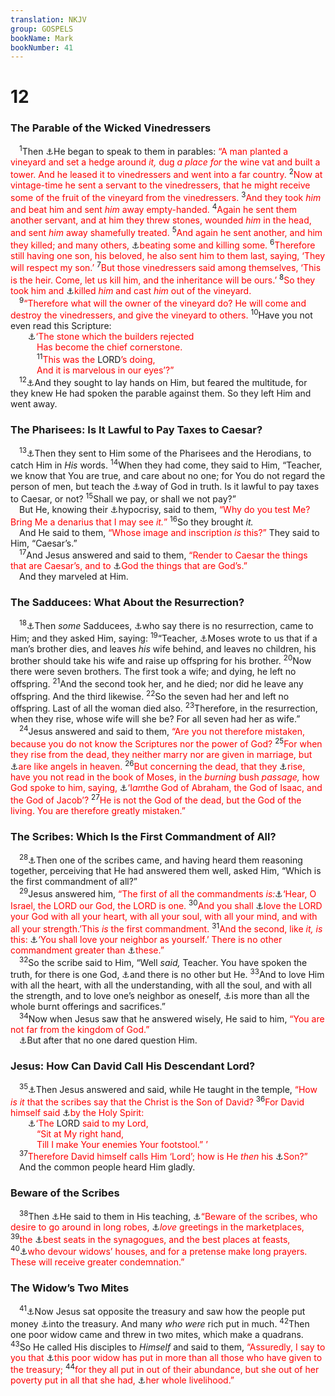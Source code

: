 ```yaml
---
translation: NKJV
group: GOSPELS
bookName: Mark 
bookNumber: 41
---
```


<div class="title"><h1>12</h1><h3>The Parable of the Wicked Vinedressers</h3></div>
<span class="verse mac_12_1"> <sup>1</sup>Then <a data-toggle="tooltip" data-placement="bottom" title="Matt. 21:33–46; Luke 20:9–19">⚓</a>He began to speak to them in parables: <font color="red">“A man planted a vineyard and set a hedge around <i>it,</i> dug <i>a place for</i> the wine vat and built a tower. And he leased it to vinedressers and went into a far country.</font></span>
<span class="verse mac_12_2"><sup>2</sup><font color="red">Now at vintage-time he sent a servant to the vinedressers, that he might receive some of the fruit of the vineyard from the vinedressers.</font></span>
<span class="verse mac_12_3"><sup>3</sup><font color="red">And they took <i>him</i> and beat him and sent <i>him</i> away empty-handed.</font></span>
<span class="verse mac_12_4"><sup>4</sup><font color="red">Again he sent them another servant, and at him they threw stones, wounded <i>him</i> in the head, and sent <i>him</i> away shamefully treated.</font></span>
<span class="verse mac_12_5"><sup>5</sup><font color="red">And again he sent another, and him they killed; and many others, </font><a data-toggle="tooltip" data-placement="bottom" title="2 Chr. 36:16">⚓</a><font color="red">beating some and killing some.</font></span>
<span class="verse mac_12_6"><sup>6</sup><font color="red">Therefore still having one son, his beloved, he also sent him to them last, saying, ‘They will respect my son.’</font></span>
<span class="verse mac_12_7"><sup>7</sup><font color="red">But those vinedressers said among themselves, ‘This is the heir. Come, let us kill him, and the inheritance will be ours.’</font></span>
<span class="verse mac_12_8"><sup>8</sup><font color="red">So they took him and </font><a data-toggle="tooltip" data-placement="bottom" title="(Acts 2:23)">⚓</a><font color="red">killed <i>him</i> and cast <i>him</i> out of the vineyard.</font><br/></span>
<span class="verse mac_12_9"> <sup>9</sup><font color="red">“Therefore what will the owner of the vineyard do? He will come and destroy the vinedressers, and give the vineyard to others. </font></span>
<span class="verse mac_12_10"><sup>10</sup>Have you not even read this Scripture:<br/>  <a data-toggle="tooltip" data-placement="bottom" title="Ps. 118:22, 23">⚓</a><font color="red">‘The stone which the builders rejected</font><br/>   <font color="red">Has become the chief cornerstone.</font><br/></span>
<span class="verse mac_12_11">   <sup>11</sup><font color="red">This was the </font>LORD<font color="red">’s doing,</font><br/>   <font color="red">And it is marvelous in our eyes’?”</font><br/></span>
<span class="verse mac_12_12"> <sup>12</sup><a data-toggle="tooltip" data-placement="bottom" title="Matt. 21:45, 46; Mark 11:18; John 7:25, 30, 44">⚓</a>And they sought to lay hands on Him, but feared the multitude, for they knew He had spoken the parable against them. So they left Him and went away.<br/></span>
<div class="title"><h3>The Pharisees: Is It Lawful to Pay Taxes to Caesar?</h3></div>
<span class="verse mac_12_13"> <sup>13</sup><a data-toggle="tooltip" data-placement="bottom" title="Matt. 22:15–22; Luke 20:20–26">⚓</a>Then they sent to Him some of the Pharisees and the Herodians, to catch Him in <i>His</i> words. </span>
<span class="verse mac_12_14"><sup>14</sup>When they had come, they said to Him, “Teacher, we know that You are true, and care about no one; for You do not regard the person of men, but teach the <a data-toggle="tooltip" data-placement="bottom" title="Acts 18:26">⚓</a>way of God in truth. Is it lawful to pay taxes to Caesar, or not? </span>
<span class="verse mac_12_15"><sup>15</sup>Shall we pay, or shall we not pay?”<br/> But He, knowing their <a data-toggle="tooltip" data-placement="bottom" title="Matt. 23:28; Luke 12:1">⚓</a>hypocrisy, said to them, <font color="red">“Why do you test Me? Bring Me a denarius that I may see <i>it.</i>”</font></span>
<span class="verse mac_12_16"><sup>16</sup>So they brought <i>it.</i><br/> And He said to them, <font color="red">“Whose image and inscription <i>is</i> this?”</font> They said to Him, “Caesar’s.”<br/></span>
<span class="verse mac_12_17"> <sup>17</sup>And Jesus answered and said to them, <font color="red">“Render to Caesar the things that are Caesar’s, and to </font><a data-toggle="tooltip" data-placement="bottom" title="(Eccl. 5:4, 5)">⚓</a><font color="red">God the things that are God’s.”</font><br/> And they marveled at Him.<br/></span>
<div class="title"><h3>The Sadducees: What About the Resurrection?</h3></div>
<span class="verse mac_12_18"> <sup>18</sup><a data-toggle="tooltip" data-placement="bottom" title="Matt. 22:23–33; Luke 20:27–38">⚓</a>Then <i>some</i> Sadducees, <a data-toggle="tooltip" data-placement="bottom" title="Acts 23:8">⚓</a>who say there is no resurrection, came to Him; and they asked Him, saying: </span>
<span class="verse mac_12_19"><sup>19</sup>“Teacher, <a data-toggle="tooltip" data-placement="bottom" title="Deut. 25:5">⚓</a>Moses wrote to us that if a man’s brother dies, and leaves <i>his</i> wife behind, and leaves no children, his brother should take his wife and raise up offspring for his brother. </span>
<span class="verse mac_12_20"><sup>20</sup>Now there were seven brothers. The first took a wife; and dying, he left no offspring. </span>
<span class="verse mac_12_21"><sup>21</sup>And the second took her, and he died; nor did he leave any offspring. And the third likewise. </span>
<span class="verse mac_12_22"><sup>22</sup>So the seven had her and left no offspring. Last of all the woman died also. </span>
<span class="verse mac_12_23"><sup>23</sup>Therefore, in the resurrection, when they rise, whose wife will she be? For all seven had her as wife.”<br/></span>
<span class="verse mac_12_24"> <sup>24</sup>Jesus answered and said to them, <font color="red">“Are you not therefore mistaken, because you do not know the Scriptures nor the power of God?</font></span>
<span class="verse mac_12_25"><sup>25</sup><font color="red">For when they rise from the dead, they neither marry nor are given in marriage, but </font><a data-toggle="tooltip" data-placement="bottom" title="(1 Cor. 15:42, 49, 52)">⚓</a><font color="red">are like angels in heaven.</font></span>
<span class="verse mac_12_26"><sup>26</sup><font color="red">But concerning the dead, that they </font><a data-toggle="tooltip" data-placement="bottom" title="(John 5:25, 28, 29); Acts 26:8; Rom. 4:17; (Rev. 20:12, 13)">⚓</a><font color="red">rise, have you not read in the book of Moses, in the <i>burning</i> bush <i>passage,</i> how God spoke to him, saying, </font><a data-toggle="tooltip" data-placement="bottom" title="Ex. 3:6, 15">⚓</a><font color="red">‘I<i>am</i>the God of Abraham, the God of Isaac, and the God of Jacob’?</font></span>
<span class="verse mac_12_27"><sup>27</sup><font color="red">He is not the God of the dead, but the God of the living. You are therefore greatly mistaken.”</font><br/></span>
<div class="title"><h3>The Scribes: Which Is the First Commandment of All?</h3></div>
<span class="verse mac_12_28"> <sup>28</sup><a data-toggle="tooltip" data-placement="bottom" title="Matt. 22:34–40; Luke 10:25–28; 20:39">⚓</a>Then one of the scribes came, and having heard them reasoning together, perceiving that He had answered them well, asked Him, “Which is the first commandment of all?”<br/></span>
<span class="verse mac_12_29"> <sup>29</sup>Jesus answered him, <font color="red">“The first of all the commandments <i>is:</i></font><a data-toggle="tooltip" data-placement="bottom" title="Deut. 6:4, 5; Is. 44:8; 45:22; 46:9; 1 Cor. 8:6">⚓</a><font color="red">‘Hear, O Israel, the LORD our God, the LORD is one.</font></span>
<span class="verse mac_12_30"><sup>30</sup><font color="red">And you shall </font><a data-toggle="tooltip" data-placement="bottom" title="(Deut. 10:12; 30:6); Luke 10:27">⚓</a><font color="red">love the LORD your God with all your heart, with all your soul, with all your mind, and with all your strength.’This <i>is</i> the first commandment.</font></span>
<span class="verse mac_12_31"><sup>31</sup><font color="red">And the second, like <i>it, is</i> this: </font><a data-toggle="tooltip" data-placement="bottom" title="Lev. 19:18; Matt. 22:39; Gal. 5:14; James 2:8">⚓</a><font color="red">‘You shall love your neighbor as yourself.’ There is no other commandment greater than </font><a data-toggle="tooltip" data-placement="bottom" title="(Rom. 13:9)">⚓</a><font color="red">these.”</font><br/></span>
<span class="verse mac_12_32"> <sup>32</sup>So the scribe said to Him, “Well <i>said,</i> Teacher. You have spoken the truth, for there is one God, <a data-toggle="tooltip" data-placement="bottom" title="Deut. 4:39; Is. 45:6, 14; 46:9; (John 1:14, 17; 14:6)">⚓</a>and there is no other but He. </span>
<span class="verse mac_12_33"><sup>33</sup>And to love Him with all the heart, with all the understanding, with all the soul, and with all the strength, and to love one’s neighbor as oneself, <a data-toggle="tooltip" data-placement="bottom" title="(1 Sam. 15:22; Hos. 6:6; Mic. 6:6–8; Matt. 9:13; 12:7)">⚓</a>is more than all the whole burnt offerings and sacrifices.”<br/></span>
<span class="verse mac_12_34"> <sup>34</sup>Now when Jesus saw that he answered wisely, He said to him, <font color="red">“You are not far from the kingdom of God.”</font><br/> <a data-toggle="tooltip" data-placement="bottom" title="Matt. 22:46">⚓</a>But after that no one dared question Him.<br/></span>
<div class="title"><h3>Jesus: How Can David Call His Descendant Lord?</h3></div>
<span class="verse mac_12_35"> <sup>35</sup><a data-toggle="tooltip" data-placement="bottom" title="Matt. 22:41–46; Luke 20:41–44">⚓</a>Then Jesus answered and said, while He taught in the temple, <font color="red">“How <i>is it</i> that the scribes say that the Christ is the Son of David?</font></span>
<span class="verse mac_12_36"><sup>36</sup><font color="red">For David himself said </font><a data-toggle="tooltip" data-placement="bottom" title="2 Sam. 23:2">⚓</a><font color="red">by the Holy Spirit:</font><br/>  <a data-toggle="tooltip" data-placement="bottom" title="Ps. 110:1">⚓</a><font color="red">‘The </font>LORD<font color="red"> said to my Lord,</font><br/>   <font color="red">“Sit at My right hand,</font><br/>   <font color="red">Till I make Your enemies Your footstool.” ’</font><br/></span>
<span class="verse mac_12_37"> <sup>37</sup><font color="red">Therefore David himself calls Him ‘Lord’; how is He <i>then</i> his </font><a data-toggle="tooltip" data-placement="bottom" title="(Acts 2:29–31)">⚓</a><font color="red">Son?”</font><br/> And the common people heard Him gladly.<br/></span>
<div class="title"><h3>Beware of the Scribes</h3></div>
<span class="verse mac_12_38"> <sup>38</sup>Then <a data-toggle="tooltip" data-placement="bottom" title="Mark 4:2">⚓</a>He said to them in His teaching, <a data-toggle="tooltip" data-placement="bottom" title="Matt. 23:1–7; Luke 20:45–47">⚓</a><font color="red">“Beware of the scribes, who desire to go around in long robes, </font><a data-toggle="tooltip" data-placement="bottom" title="Matt. 23:7; Luke 11:43">⚓</a><font color="red"><i>love</i> greetings in the marketplaces,</font></span>
<span class="verse mac_12_39"><sup>39</sup><font color="red">the </font><a data-toggle="tooltip" data-placement="bottom" title="Luke 14:7">⚓</a><font color="red">best seats in the synagogues, and the best places at feasts,</font></span>
<span class="verse mac_12_40"><sup>40</sup><a data-toggle="tooltip" data-placement="bottom" title="Matt. 23:14">⚓</a><font color="red">who devour widows’ houses, and for a pretense make long prayers. These will receive greater condemnation.”</font><br/></span>
<div class="title"><h3>The Widow’s Two Mites</h3></div>
<span class="verse mac_12_41"> <sup>41</sup><a data-toggle="tooltip" data-placement="bottom" title="Luke 21:1–4">⚓</a>Now Jesus sat opposite the treasury and saw how the people put money <a data-toggle="tooltip" data-placement="bottom" title="2 Kin. 12:9">⚓</a>into the treasury. And many <i>who</i> <i>were</i> rich put in much. </span>
<span class="verse mac_12_42"><sup>42</sup>Then one poor widow came and threw in two mites, which make a quadrans. </span>
<span class="verse mac_12_43"><sup>43</sup>So He called His disciples to <i>Himself</i> and said to them, <font color="red">“Assuredly, I say to you that </font><a data-toggle="tooltip" data-placement="bottom" title="(2 Cor. 8:12)">⚓</a><font color="red">this poor widow has put in more than all those who have given to the treasury;</font></span>
<span class="verse mac_12_44"><sup>44</sup><font color="red">for they all put in out of their abundance, but she out of her poverty put in all that she had, </font><a data-toggle="tooltip" data-placement="bottom" title="Deut. 24:6; (1 John 3:17)">⚓</a><font color="red">her whole livelihood.”</font><br/></span>
